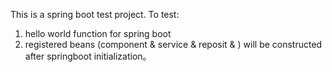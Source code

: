 This is a spring boot test project. To test:

1. hello world function for spring boot
2. registered beans (component & service & reposit & ) will be constructed after springboot initialization。